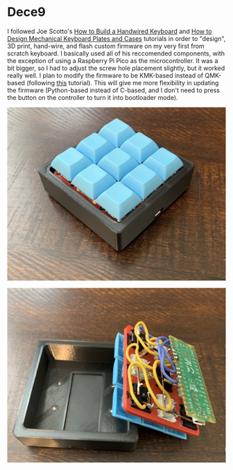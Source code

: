 # Dece9

I followed Joe Scotto's [How to Build a Handwired Keyboard](https://youtu.be/hjml-K-pV4E) and [How to Design Mechanical Keyboard Plates and Cases](https://youtu.be/7azQkSu0m_U) tutorials in order to "design", 3D print, hand-wire, and flash custom firmware on my very first from scratch keyboard. I basically used all of his reccomended components, with the exception of using a Raspberry Pi Pico as the microcontroller. It was a bit bigger, so I had to adjust the screw hole placement slightly, but it worked really well. I plan to modify the firmware to be KMK-based instead of QMK-based (following [this](https://youtu.be/Q97bFwjQ_vQ) tutorial). This will give me more flexibility in updating the firmware (Python-based instead of C-based, and I don't need to press the button on the controller to turn it into bootloader mode).

![Dece9Closed](./Images/Dece9Closed.jpg)

![Dece9Open](./Images/Dece9Open.jpg)
